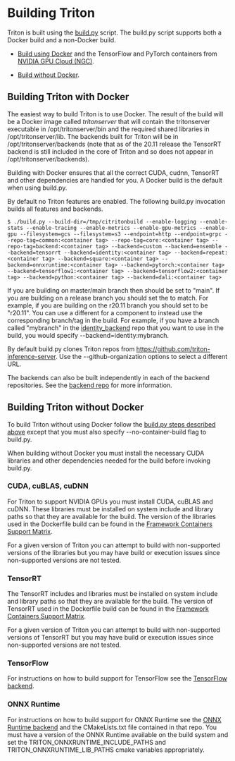 <!--
# Copyright (c) 2018-2020, NVIDIA CORPORATION. All rights reserved.
#
# Redistribution and use in source and binary forms, with or without
# modification, are permitted provided that the following conditions
# are met:
#  * Redistributions of source code must retain the above copyright
#    notice, this list of conditions and the following disclaimer.
#  * Redistributions in binary form must reproduce the above copyright
#    notice, this list of conditions and the following disclaimer in the
#    documentation and/or other materials provided with the distribution.
#  * Neither the name of NVIDIA CORPORATION nor the names of its
#    contributors may be used to endorse or promote products derived
#    from this software without specific prior written permission.
#
# THIS SOFTWARE IS PROVIDED BY THE COPYRIGHT HOLDERS ``AS IS'' AND ANY
# EXPRESS OR IMPLIED WARRANTIES, INCLUDING, BUT NOT LIMITED TO, THE
# IMPLIED WARRANTIES OF MERCHANTABILITY AND FITNESS FOR A PARTICULAR
# PURPOSE ARE DISCLAIMED.  IN NO EVENT SHALL THE COPYRIGHT OWNER OR
# CONTRIBUTORS BE LIABLE FOR ANY DIRECT, INDIRECT, INCIDENTAL, SPECIAL,
# EXEMPLARY, OR CONSEQUENTIAL DAMAGES (INCLUDING, BUT NOT LIMITED TO,
# PROCUREMENT OF SUBSTITUTE GOODS OR SERVICES; LOSS OF USE, DATA, OR
# PROFITS; OR BUSINESS INTERRUPTION) HOWEVER CAUSED AND ON ANY THEORY
# OF LIABILITY, WHETHER IN CONTRACT, STRICT LIABILITY, OR TORT
# (INCLUDING NEGLIGENCE OR OTHERWISE) ARISING IN ANY WAY OUT OF THE USE
# OF THIS SOFTWARE, EVEN IF ADVISED OF THE POSSIBILITY OF SUCH DAMAGE.
-->

# Building Triton

Triton is built using the [build.py](../build.py) script. The build.py
script supports both a Docker build and a non-Docker build.

* [Build using Docker](#building-triton-with-docker) and the
  TensorFlow and PyTorch containers from [NVIDIA GPU Cloud
  (NGC)](https://ngc.nvidia.com>).

* [Build without Docker](#building-triton-without-docker).

## Building Triton with Docker

The easiest way to build Triton is to use Docker. The result of the
build will be a Docker image called *tritonserver* that will contain
the tritonserver executable in /opt/tritonserver/bin and the required
shared libraries in /opt/tritonserver/lib. The backends built for
Triton will be in /opt/tritonserver/backends (note that as of the
20.11 release the TensorRT backend is still included in the core of
Triton and so does not appear in /opt/tritonserver/backends).

Building with Docker ensures that all the correct CUDA, cudnn,
TensorRT and other dependencies are handled for you. A Docker build is
the default when using build.py.

By default no Triton features are enabled. The following build.py
invocation builds all features and backends.

```
$ ./build.py --build-dir=/tmp/citritonbuild --enable-logging --enable-stats --enable-tracing --enable-metrics --enable-gpu-metrics --enable-gpu --filesystem=gcs --filesystem=s3 --endpoint=http --endpoint=grpc --repo-tag=common:<container tag> --repo-tag=core:<container tag> --repo-tag=backend:<container tag> --backend=custom --backend=ensemble --backend=tensorrt --backend=identity:<container tag> --backend=repeat:<container tag> --backend=square:<container tag> --backend=onnxruntime:<container tag> --backend=pytorch:<container tag> --backend=tensorflow1:<container tag> --backend=tensorflow2:<container tag> --backend=python:<container tag> --backend=dali:<container tag>
```

If you are building on master/main branch then <container tag> should
be set to "main". If you are building on a release branch you should
set the <container tag> to match. For example, if you are building on
the r20.11 branch you should set <container tag> to be "r20.11". You
can use a different <container tag> for a component to instead use the
corresponding branch/tag in the build. For example, if you have a
branch called "mybranch" in the
[identity_backend](https://github.com/triton-inference-server/identity_backend)
repo that you want to use in the build, you would specify
--backend=identity:mybranch.

By default build.py clones Triton repos from
https://github.com/triton-inference-server. Use the
--github-organization options to select a different URL.

The backends can also be built independently in each of the backend
repositories. See the [backend
repo](https://github.com/triton-inference-server/backend) for more
information.

## Building Triton without Docker

To build Triton without using Docker follow the [build.py steps
described above](#building-triton-with-docker) except that you must
also specify --no-container-build flag to build.py.

When building without Docker you must install the necessary CUDA
libraries and other dependencies needed for the build before invoking
build.py.

### CUDA, cuBLAS, cuDNN

For Triton to support NVIDIA GPUs you must install CUDA, cuBLAS and
cuDNN. These libraries must be installed on system include and library
paths so that they are available for the build. The version of the
libraries used in the Dockerfile build can be found in the [Framework
Containers Support
Matrix](https://docs.nvidia.com/deeplearning/frameworks/support-matrix/index.html).

For a given version of Triton you can attempt to build with
non-supported versions of the libraries but you may have build or
execution issues since non-supported versions are not tested.

### TensorRT

The TensorRT includes and libraries must be installed on system
include and library paths so that they are available for the
build. The version of TensorRT used in the Dockerfile build can be
found in the [Framework Containers Support
Matrix](https://docs.nvidia.com/deeplearning/frameworks/support-matrix/index.html).

For a given version of Triton you can attempt to build with
non-supported versions of TensorRT but you may have build or execution
issues since non-supported versions are not tested.

### TensorFlow

For instructions on how to build support for TensorFlow see the
[TensorFlow
backend](https://github.com/triton-inference-server/tensorflow_backend).

### ONNX Runtime

For instructions on how to build support for ONNX Runtime see the
[ONNX Runtime
backend](https://github.com/triton-inference-server/onnxruntime_backend)
and the CMakeLists.txt file contained in that repo. You must have a
version of the ONNX Runtime available on the build system and set the
TRITON_ONNXRUNTIME_INCLUDE_PATHS and TRITON_ONNXRUNTIME_LIB_PATHS
cmake variables appropriately.
